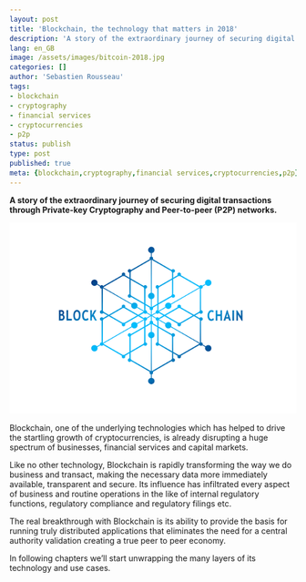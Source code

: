 ```yaml
---
layout: post
title: 'Blockchain, the technology that matters in 2018'
description: 'A story of the extraordinary journey of securing digital transactions through Private-key Cryptography and Peer-to-peer (P2P) networks'
lang: en_GB
image: /assets/images/bitcoin-2018.jpg
categories: []
author: 'Sebastien Rousseau'
tags:
- blockchain
- cryptography
- financial services
- cryptocurrencies
- p2p
status: publish
type: post
published: true
meta: {blockchain,cryptography,financial services,cryptocurrencies,p2p}
---
```

**A story of the extraordinary journey of securing digital transactions through Private-key Cryptography and Peer-to-peer (P2P) networks.**<!--more-->

<img src="/assets/images/blockchain.png" alt="Blockchain Banner" />  

Blockchain, one of the underlying technologies which has helped to drive the startling growth of cryptocurrencies, is already disrupting a huge spectrum of businesses, financial services and capital markets.

Like no other technology, Blockchain is rapidly transforming the way we do business and transact, making the necessary data more immediately available, transparent and secure. Its influence has infiltrated every aspect of business and routine operations in the like of internal regulatory functions, regulatory compliance  and regulatory filings etc.

The real breakthrough with Blockchain is its ability to provide the basis for running truly distributed applications that eliminates the need for a central authority validation creating a true peer to peer economy.

In following chapters we’ll start unwrapping the many layers of its technology and use cases.
